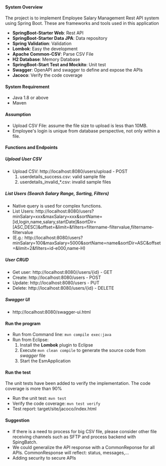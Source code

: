 #### System Overview
The project is to implement Employee Salary Management Rest API system using Spring Boot. These are frameworks and tools used in this application
- **SpringBoot-Starter Web**: Rest API
- **SpringBoot-Starter Data JPA**: Data repository
- **Spring Validation**: Validation
- **Lombok**: Easy the development
- **Apache Common-CSV**: Parse CSV File 
- **H2 Database**: Memory Database
- **SpringBoot-Start Test and Mockito**: Unit test
- **Swagger**: OpenAPI and swagger to define and expose the APIs
- **Jacoco**: Verify the code coverage

#### System Requirement
- Java 1.8 or above
- Maven

#### Assumption
- Upload CSV File: assume the file size to upload is less than 10MB.
- Employee's login is unique from database perspective, not only within a file.


#### Functions and Endpoints 

##### Upload User CSV
- Upload CSV: http://localhost:8080/users/upload - POST
  1. userdetails_success.csv: valid sample file
  2. userdetails_invalid_*.csv: invalid sample files

##### List Users (Search Salary Range, Sorting, Filters)
- Native query is used for complex functions.
- List Users: http://localhost:8080/users?minSalary=xxx&maxSalary=xxx&sortName=[id,login,name,salary,startDate]&sortDir=[ASC,DESC]&offset=&limit=&filters=filtername-filtervalue,filtername-filtervalue
- (E.g.: http://localhost:8080/users?minSalary=100&maxSalary=5000&sortName=name&sortDir=ASC&offset=&limit=2&filters=id-e000,name-H)


##### User CRUD 
- Get user: http://localhost:8080//users/{id} - GET
- Create: http://localhost:8080/users - POST
- Update: http://localhost:8080/users - PUT
- Delete: http://localhost:8080/users/{id} - DELETE

##### Swagger UI
- http://localhost:8080/swagger-ui.html

#### Run the program
- Run from Command line: `mvn compile exec:java`
- Run from Eclipse:
    1. Install the **Lombok** plugin to Eclipse
    2. Execute `mvn clean compile` to generate the source code from *swagger* file
    3. Start the EsmApplication

#### Run the test
The unit tests have been added to verify the implementation. The code coverage is more than 90% 
- Run the unit test: `mvn test`
- Verify the code coverage: `mvn test verify`
- Test report: target/site/jacoco/index.html

#### Suggestion
- If there is a need to process for big CSV file, please consider other file receiving channels such as SFTP and process backend with SpingBatch.
- We could generalize the API response with a CommonReponse for all APIs. CommonResponse will reflect: status, messages,...
- Adding security to secure APIs

